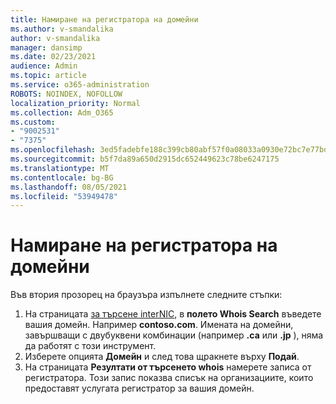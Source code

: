 ```yaml
---
title: Намиране на регистратора на домейни
ms.author: v-smandalika
author: v-smandalika
manager: dansimp
ms.date: 02/23/2021
audience: Admin
ms.topic: article
ms.service: o365-administration
ROBOTS: NOINDEX, NOFOLLOW
localization_priority: Normal
ms.collection: Adm_O365
ms.custom:
- "9002531"
- "7375"
ms.openlocfilehash: 3ed5fadebfe188c399cb80abf57f0a08033a0930e72bc7e77bd9ac889638fe60
ms.sourcegitcommit: b5f7da89a650d2915dc652449623c78be6247175
ms.translationtype: MT
ms.contentlocale: bg-BG
ms.lasthandoff: 08/05/2021
ms.locfileid: "53949478"
---
```

# <a name="find-your-domain-registrar"></a>Намиране на регистратора на домейни

Във втория прозорец на браузъра изпълнете следните стъпки:

1. На страницата [за търсене interNIC](https://lookup.icann.org/), в **полето Whois Search** въведете вашия домейн. Например **contoso.com**. Имената на домейни, завършващи с двубуквени комбинации (например **.ca** или **.jp** ), няма да работят с този инструмент.
2. Изберете опцията **Домейн** и след това щракнете върху **Подай**.
3. На страницата **Резултати от търсенето whois** намерете записа от регистратора. Този запис показва списък на организациите, които предоставят услугата регистратор за вашия домейн.
